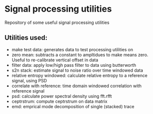 # Signal processing utilities

Repository of some useful signal processing utilities

## Utilities used: 
 - make test data: generates data to test processing utilities on 
 - zero mean: subtracts a constant to ampltidues to make means zero.  Useful to re-calibrate vertical offset in data  
 - filter data: apply low/high pass filter to data using butterworth
 - s2n stack: estimate signal to noise ratio over time windowed data
 - relative entropy windowed: calculate relative entropy to a reference signal, using PSD
 - correlate with reference: time domain windowed correlation with reference signal
 - psd: calculate power spectral density using fft.rfft
 - ceptrstrum: compute ceptrstrum on data matrix
 - emd: emprical mode decomposition of single (stacked) trace


